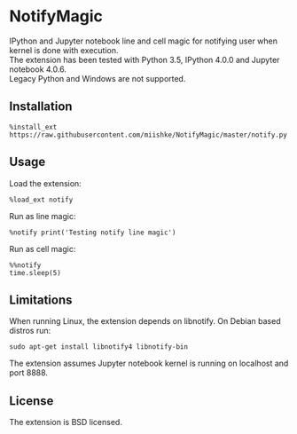 # NotifyMagic
IPython and Jupyter notebook line and cell magic for notifying user when kernel is done with execution.
<br>
The extension has been tested with Python 3.5, IPython 4.0.0 and Jupyter notebook 4.0.6.
<br>
Legacy Python and Windows are not supported.

## Installation
    %install_ext https://raw.githubusercontent.com/miishke/NotifyMagic/master/notify.py

## Usage
Load the extension:

    %load_ext notify

Run as line magic:

    %notify print('Testing notify line magic')

Run as cell magic:

    %%notify
    time.sleep(5)

## Limitations
When running Linux, the extension depends on libnotify. On Debian based distros run:

    sudo apt-get install libnotify4 libnotify-bin

The extension assumes Jupyter notebook kernel is running on localhost and port 8888.

## License
The extension is BSD licensed.
